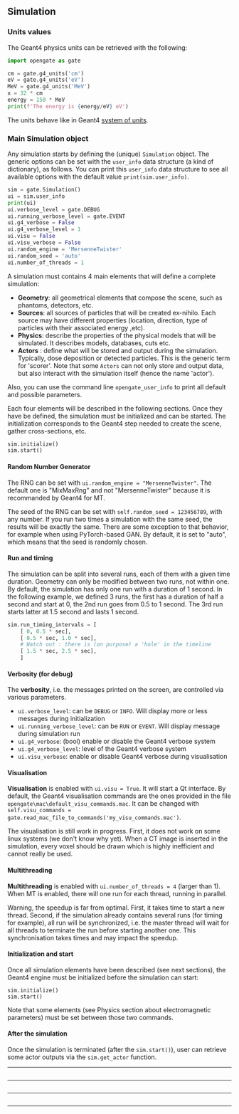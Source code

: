 ## Simulation


### Units values

The Geant4 physics units can be retrieved with the following:

```python
import opengate as gate

cm = gate.g4_units('cm')
eV = gate.g4_units('eV')
MeV = gate.g4_units('MeV')
x = 32 * cm
energy = 150 * MeV
print(f'The energy is {energy/eV} eV')
```

The units behave like in Geant4 [system of units](https://geant4.web.cern.ch/sites/default/files/geant4/collaboration/working_groups/electromagnetic/gallery/units/SystemOfUnits.html).

### Main Simulation object

Any simulation starts by defining the (unique) `Simulation` object. The generic options can be set with the `user_info` data structure (a kind of dictionary), as follows. You can print this `user_info` data structure to see all available options with the default value `print(sim.user_info)`.

```python
sim = gate.Simulation()
ui = sim.user_info
print(ui)
ui.verbose_level = gate.DEBUG
ui.running_verbose_level = gate.EVENT
ui.g4_verbose = False
ui.g4_verbose_level = 1
ui.visu = False
ui.visu_verbose = False
ui.random_engine = 'MersenneTwister'
ui.random_seed = 'auto'
ui.number_of_threads = 1
```

A simulation must contains 4 main elements that will define a complete simulation:

- **Geometry**: all geometrical elements that compose the scene, such as phantoms, detectors, etc.
- **Sources**: all sources of particles that will be created ex-nihilo. Each source may have different properties (location, direction, type of particles with their associated energy ,etc).
- **Physics**: describe the properties of the physical models that will be simulated. It describes models, databases, cuts etc.
- **Actors** : define what will be stored and output during the simulation. Typically, dose deposition or detected particles. This is the generic term for 'scorer'. Note that some `Actors` can not only store and output data, but also interact with the simulation itself (hence the name 'actor').

Also, you can use the command line ```opengate_user_info``` to print all default and possible parameters.

Each four elements will be described in the following sections. Once they have be defined, the simulation must be initialized and can be started. The initialization corresponds to the Geant4 step needed to create the scene, gather cross-sections, etc.

```python
sim.initialize()
sim.start()
```

#### Random Number Generator

The RNG can be set with `ui.random_engine = "MersenneTwister"`. The default one is "MixMaxRng" and not "MersenneTwister" because it is recommanded by Geant4 for MT.

The seed of the RNG can be set with `self.random_seed = 123456789`, with any number. If you run two times a simulation with the same seed, the results will be exactly the same. There are some exception to that behavior, for example when using PyTorch-based GAN. By default, it is set to "auto", which means that the seed is randomly chosen.

#### Run and timing

The simulation can be split into several runs, each of them with a given time duration. Geometry can only be modified between two runs, not within one. By default, the simulation has only one run with a duration of 1 second. In the following example, we defined 3 runs, the first has a duration of half a second and start at 0, the 2nd run goes from 0.5 to 1 second. The 3rd run starts latter at 1.5 second and lasts 1 second.

```python
sim.run_timing_intervals = [
    [ 0, 0.5 * sec],
    [ 0.5 * sec, 1.0 * sec],
    # Watch out : there is (on purpose) a 'hole' in the timeline
    [ 1.5 * sec, 2.5 * sec],
    ]
```

#### Verbosity (for debug)

The **verbosity**, i.e. the messages printed on the screen, are controlled via various parameters.

- `ui.verbose_level`: can be `DEBUG` or `INFO`. Will display more or less messages during initialization
- `ui.running_verbose_level`: can be `RUN` or `EVENT`. Will display message during simulation run
- `ui.g4_verbose`: (bool) enable or disable the Geant4 verbose system
- `ui.g4_verbose_level`: level of the Geant4 verbose system
- `ui.visu_verbose`: enable or disable Geant4 verbose during visualisation

#### Visualisation

**Visualisation** is enabled with `ui.visu = True`. It will start a Qt interface. By default, the Geant4 visualisation commands are the ones provided in the file `opengate\mac\default_visu_commands.mac`. It can be changed with `self.visu_commands = gate.read_mac_file_to_commands('my_visu_commands.mac')`.

The visualisation is still work in progress. First, it does not work on some linux systems (we don't know why yet). When a CT image is inserted in the simulation, every voxel should be drawn which is highly inefficient and cannot really be used.

#### Multithreading

**Multithreading** is enabled with `ui.number_of_threads = 4` (larger than 1). When MT is enabled, there will one run for each thread, running in parallel.

Warning, the speedup is far from optimal. First, it takes time to start a new thread. Second, if the simulation already contains several runs (for timing for example), all run will be synchronized, i.e. the master thread will wait for all threads to terminate the run before starting another one. This synchronisation takes times and may impact the speedup.

#### Initialization and start

Once all simulation elements have been described (see next sections), the Geant4 engine must be initialized before the simulation can start:

    sim.initialize()
    sim.start()

Note that some elements (see Physics section about electromagnetic parameters) must be set between those two commands.

#### After the simulation

Once the simulation is terminated (after the `sim.start()`), user can retrieve some actor outputs via the `sim.get_actor` function.

------------

```{include} user_guide_2_1_volumes.md
```

------------

```{include} user_guide_2_2_sources.md
```

------------

```{include} user_guide_2_3_physics.md
```

------------

```{include} user_guide_2_4_actors.md
```
